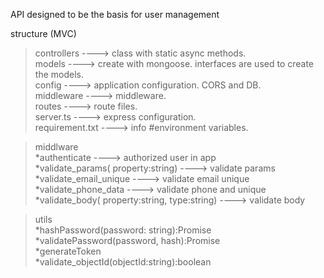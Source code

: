 API designed to be the basis for user management

structure (MVC)

>controllers ----> class with static async methods.<br>
>models ----> create with mongoose. interfaces are used to create the models.<br>
>config ----> application configuration. CORS and DB.<br>
>middleware ----> middleware.<br>
>routes ----> route files.<br>
>server.ts ----> express configuration.<br>
>requirement.txt ----> info #environment variables.<br>

>middlware <br>
*authenticate ----> authorized user in app <br>
*validate_params( property:string)  ----> validate params<br>
*validate_email_unique ----> validate email unique<br>
*validate_phone_data ----> validate phone and unique<br>
*validate_body( property:string, type:string) ----> validate body <br>

>utils <br>
*hashPassword(password: string):Promise<string><br>
*validatePassword(password, hash):Promise<boolean><br>
*generateToken<br>
*validate_objectId(objectId:string):boolean<br>
